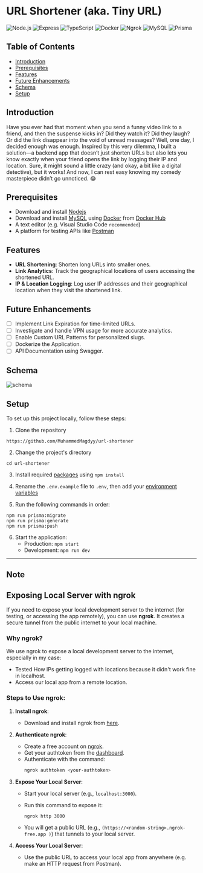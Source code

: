 # URL Shortener (aka. Tiny URL)

![Node.js](https://img.shields.io/badge/Node.js-green?logo=node.js&style=flat)
![Express](https://img.shields.io/badge/Express-lightgrey?logo=express&style=flat)
![TypeScript](https://img.shields.io/badge/TypeScript-blue?logo=typescript&style=flat)
![Docker](https://img.shields.io/badge/Docker-blue?logo=docker&style=flat)
![Ngrok](https://img.shields.io/badge/ngrok-black?logo=ngrok&style=flat)
![MySQL](https://img.shields.io/badge/MySQL-red?logo=mysql&style=flat)
![Prisma](https://img.shields.io/badge/Prisma-blueviolet?logo=prisma&style=flat)

## Table of Contents
- [Introduction](#introduction)
- [Prerequisites](#prerequisites)
- [Features](#features)
- [Future Enhancements](#future-enhancements)
- [Schema](#schema)
- [Setup](#setup)

## Introduction
Have you ever had that moment when you send a funny video link to a friend, and then the suspense kicks in? Did they watch it? Did they laugh? Or did the link disappear into the void of unread messages? Well, one day, I decided enough was enough. Inspired by this very dilemma, I built a solution—a backend app that doesn’t just shorten URLs but also lets you know exactly when your friend opens the link by logging their IP and location.
Sure, it might sound a little crazy (and okay, a bit like a digital detective), but it works! And now, I can rest easy knowing my comedy masterpiece didn’t go unnoticed. 😂

## Prerequisites
- Download and install [Nodejs](https://nodejs.org/en)
- Download and install [MySQL](https://www.mysql.com/downloads/) using [Docker](https://www.docker.com/) from [Docker Hub](https://hub.docker.com/_/mysql)
- A text editor (e.g. Visual Studio Code `recommended`)
- A platform for testing APIs like [Postman](https://www.postman.com/downloads/)

## Features
- **URL Shortening**: Shorten long URLs into smaller ones.
- **Link Analytics**: Track the geographical locations of users accessing the shortened URL.
- **IP & Location Logging**: Log user IP addresses and their geographical location when they visit the shortened link.

## Future Enhancements
- [ ] Implement Link Expiration for time-limited URLs.
- [ ] Investigate and handle VPN usage for more accurate analytics.
- [ ] Enable Custom URL Patterns for personalized slugs.
- [ ] Dockerize the Application.
- [ ] API Documentation using Swagger.

## Schema
![schema](https://github.com/user-attachments/assets/c698bfa0-0503-4e03-ae43-774070ffecb2)

## Setup  
To set up this project locally, follow these steps:  
1. Clone the repository
  ```
  https://github.com/MuhammedMagdyy/url-shortener 
  ``` 
2. Change the project's directory  
  ```
  cd url-shortener
  ```  
3. Install required [packages](https://github.com/MuhammedMagdyy/url-shortener/blob/main/package.json) using `npm install`   
4. Rename the `.env.example` file to `.env`, then add your [environment variables](https://github.com/MuhammedMagdyy/url-shortener/blob/main/.env.example)

5. Run the following commands in order:
  ```
  npm run prisma:migrate
  npm run prisma:generate
  npm run prisma:push
  ``` 
6. Start the application:  
   - Production: `npm start`  
   - Development: `npm run dev`  
---
Note
---
## Exposing Local Server with ngrok
If you need to expose your local development server to the internet (for testing, or accessing the app remotely), you can use **ngrok**. It creates a secure tunnel from the public internet to your local machine.

### Why ngrok?
We use ngrok to expose a local development server to the internet, especially in my case:
- Tested How IPs getting logged with locations because it didn't work fine in localhost.
- Access our local app from a remote location.

### Steps to Use ngrok:
1. **Install ngrok**:
   - Download and install ngrok from [here](https://ngrok.com/download).

2. **Authenticate ngrok**:
   - Create a free account on [ngrok](https://ngrok.com).
   - Get your authtoken from the [dashboard](https://dashboard.ngrok.com/get-started/your-authtoken).
   - Authenticate with the command:
     ```bash
     ngrok authtoken <your-authtoken>
     ```
3. **Expose Your Local Server**:
   - Start your local server (e.g., `localhost:3000`).
   - Run this command to expose it:
   
     ```bash
     ngrok http 3000
     ```
   - You will get a public URL (e.g., `(https://<random-string>.ngrok-free.app )`) that tunnels to your local server.

4. **Access Your Local Server**:
   - Use the public URL to access your local app from anywhere (e.g. make an HTTP request from Postman).
